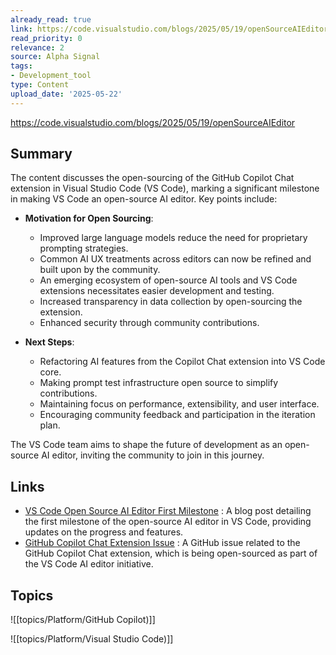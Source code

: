 ```yaml
---
already_read: true
link: https://code.visualstudio.com/blogs/2025/05/19/openSourceAIEditor
read_priority: 0
relevance: 2
source: Alpha Signal
tags:
- Development_tool
type: Content
upload_date: '2025-05-22'
---
```


https://code.visualstudio.com/blogs/2025/05/19/openSourceAIEditor
## Summary

The content discusses the open-sourcing of the GitHub Copilot Chat extension in Visual Studio Code (VS Code), marking a significant milestone in making VS Code an open-source AI editor. Key points include:

- **Motivation for Open Sourcing**:
  - Improved large language models reduce the need for proprietary prompting strategies.
  - Common AI UX treatments across editors can now be refined and built upon by the community.
  - An emerging ecosystem of open-source AI tools and VS Code extensions necessitates easier development and testing.
  - Increased transparency in data collection by open-sourcing the extension.
  - Enhanced security through community contributions.

- **Next Steps**:
  - Refactoring AI features from the Copilot Chat extension into VS Code core.
  - Making prompt test infrastructure open source to simplify contributions.
  - Maintaining focus on performance, extensibility, and user interface.
  - Encouraging community feedback and participation in the iteration plan.

The VS Code team aims to shape the future of development as an open-source AI editor, inviting the community to join in this journey.
## Links

- [VS Code Open Source AI Editor First Milestone](https://code.visualstudio.com/blogs/2025/06/30/openSourceAIEditorFirstMilestone) : A blog post detailing the first milestone of the open-source AI editor in VS Code, providing updates on the progress and features.
- [GitHub Copilot Chat Extension Issue](https://github.com/microsoft/vscode/issues/248627) : A GitHub issue related to the GitHub Copilot Chat extension, which is being open-sourced as part of the VS Code AI editor initiative.

## Topics

![[topics/Platform/GitHub Copilot)]]

![[topics/Platform/Visual Studio Code)]]